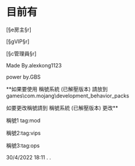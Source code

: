 # 目前有

[§e房主§r]

[§gVIP§r]

[§c管理員§r]

Made By.alexkong1123

power by.GBS

**如果要使用 稱號系統 (已解壓版本) 請放到 games\com.mojang\development_behavior_packs

如要更改稱號請到 稱號系統 (已解壓版本) 更改**

稱號1 tag:mod

稱號2:tag:vips

稱號3:tag:ops

30/4/2022 18:11
.
.
